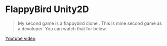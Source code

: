 # FlappyBird Unity2D

>  My second game is a flappybird clone . This is mine second game as a devoloper .You can watch that for below.

[Youtube video](https://www.youtube.com/watch?v=y-6hjV5q2qc)
